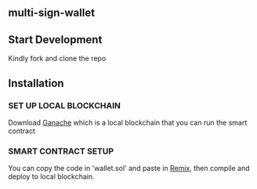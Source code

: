 ## multi-sign-wallet

## Start Development

Kindly fork and clone the repo 

## Installation

### SET UP LOCAL BLOCKCHAIN

Download [Ganache](https://trufflesuite.com/ganache/index.html) which is a local blockchain that you can run the smart contract

### SMART CONTRACT SETUP

You can copy the code in 'wallet.sol' and paste in [Remix](https://remix.ethereum.org), then compile and deploy to local blockchain.